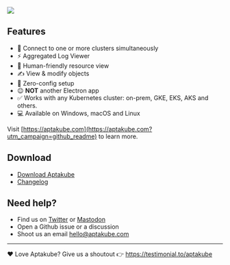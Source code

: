 ![](https://user-images.githubusercontent.com/94755/207884857-9149fd41-7014-4d35-9182-49416770b3f5.png)

## Features

- 💯 Connect to one or more clusters simultaneously
- ⚡️ Aggregated Log Viewer
- 💪 Human-friendly resource view
- ✍️ View & modify objects
- 🎉 Zero-config setup
- 😉 **NOT** another Electron app
- ✅ Works with any Kubernetes cluster: on-prem, GKE, EKS, AKS and others.
- 💻 Available on Windows, macOS and Linux

Visit [https://aptakube.com](https://aptakube.com?utm_campaign=github_readme) to learn more.

## Download

- [Download Aptakube](https://aptakube.com)
- [Changelog](https://aptakube.com/changelog)

## Need help?

- Find us on [Twitter](https://twitter.com/aptakube) or [Mastodon](https://hachyderm.io/@aptakube)
- Open a Github issue or a discussion 
- Shoot us an email hello@aptakube.com

---

❤️ Love Aptakube? Give us a shoutout 👉 https://testimonial.to/aptakube
